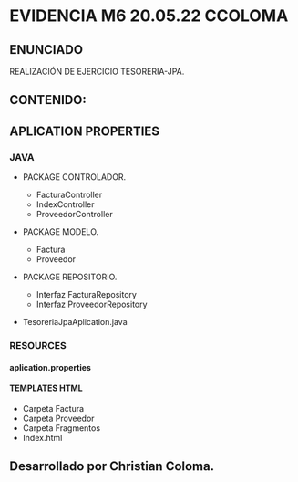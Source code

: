 # EVIDENCIA M6 20.05.22 CCOLOMA

## ENUNCIADO
REALIZACIÓN DE EJERCICIO TESORERIA-JPA.

## CONTENIDO:

## APLICATION PROPERTIES

### JAVA
- PACKAGE CONTROLADOR.
	- FacturaController
	- IndexController
	- ProveedorController
	
- PACKAGE MODELO.
	- Factura
	- Proveedor
	
- PACKAGE REPOSITORIO.
	- Interfaz FacturaRepository
	- Interfaz ProveedorRepository
	
- TesoreriaJpaAplication.java
	
### RESOURCES

#### aplication.properties

#### TEMPLATES HTML
- Carpeta Factura
- Carpeta Proveedor
- Carpeta Fragmentos
- Index.html

## Desarrollado por Christian Coloma.